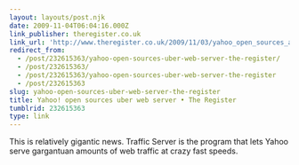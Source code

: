 ```yaml
---
layout: layouts/post.njk
date: 2009-11-04T06:04:16.000Z
link_publisher: theregister.co.uk
link_url: 'http://www.theregister.co.uk/2009/11/03/yahoo_open_sources_application_server/'
redirect_from:
  - /post/232615363/yahoo-open-sources-uber-web-server-the-register/
  - /post/232615363/
  - /post/232615363/yahoo-open-sources-uber-web-server-the-register
  - /post/232615363
slug: yahoo-open-sources-uber-web-server-the-register
title: Yahoo! open sources uber web server • The Register
tumblrid: 232615363
type: link
---
```

<p>This is relatively gigantic news. Traffic Server is the program that lets Yahoo serve gargantuan amounts of web traffic at crazy fast speeds.</p>
